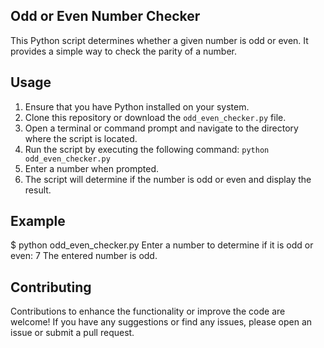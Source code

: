Odd or Even Number Checker
--------------------------

This Python script determines whether a given number is odd or even. It provides a simple way to check the parity of a number.

Usage
-----

1. Ensure that you have Python installed on your system.
2. Clone this repository or download the `odd_even_checker.py` file.
3. Open a terminal or command prompt and navigate to the directory where the script is located.
4. Run the script by executing the following command: `python odd_even_checker.py`
5. Enter a number when prompted.
6. The script will determine if the number is odd or even and display the result.

Example
-------

$ python odd_even_checker.py
Enter a number to determine if it is odd or even: 7
The entered number is odd.

Contributing
------------

Contributions to enhance the functionality or improve the code are welcome! If you have any suggestions or find any issues, please open an issue or submit a pull request.

